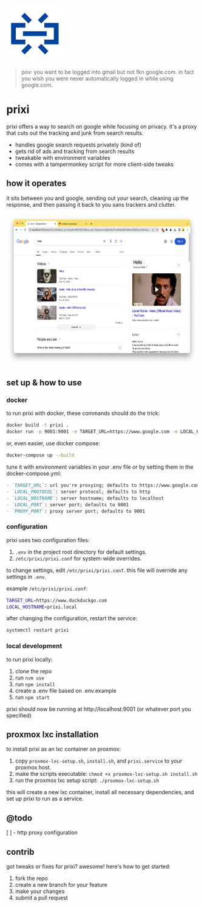 <img src="readme.svg" height="150"/>

> pov: you want to be logged into gmail but not fkn google.com. in fact you wish you were never automatically logged in while using google.com.

# prixi

prixi offers a way to search on google while focusing on privacy. it's a proxy that cuts out the tracking and junk from search results.

- handles google search requests privately (kind of)
- gets rid of ads and tracking from search results
- tweakable with environment variables
- comes with a tampermonkey script for more client-side tweaks

## how it operates

it sits between you and google, sending out your search, cleaning up the response, and then passing it back to you sans trackers and clutter.

<center>
  <img src="readme.png" height="400"/>
</center>

## set up & how to use

### docker

to run prixi with docker, these commands should do the trick:

```bash
docker build -t prixi .
docker run -p 9001:9001 -e TARGET_URL=https://www.google.com -e LOCAL_HOSTNAME=localhost prixi
```

or, even easier, use docker compose:

```bash
docker-compose up --build
```

tune it with environment variables in your .env file or by setting them in the docker-compose.yml:

```markdown
- `TARGET_URL`: url you're proxying; defaults to https://www.google.com
- `LOCAL_PROTOCOL`: server protocol; defaults to http
- `LOCAL_HOSTNAME`: server hostname; defaults to localhost
- `LOCAL_PORT`: server port; defaults to 9001
- `PROXY_PORT`: proxy server port; defaults to 9001
```

### configuration

prixi uses two configuration files:

1. `.env` in the project root directory for default settings.
1. `/etc/prixi/prixi.conf` for system-wide overrides.

to change settings, edit `/etc/prixi/prixi.conf`. this file will override any settings in `.env`.

example `/etc/prixi/prixi.conf`:

```bash
TARGET_URL=https://www.duckduckgo.com
LOCAL_HOSTNAME=prixi.local
```

after changing the configuration, restart the service:

```bash
systemctl restart prixi
```

### local development

to run prixi locally:

1. clone the repo
1. run `nvm use`
1. run `npm install`
1. create a .env file based on .env.example
1. run `npm start`

prixi should now be running at http://localhost:9001 (or whatever port you specified)

## proxmox lxc installation

to install prixi as an lxc container on proxmox:

1. copy `proxmox-lxc-setup.sh`, `install.sh`, and `prixi.service` to your proxmox host.
1. make the scripts executable: `chmod +x proxmox-lxc-setup.sh install.sh`
1. run the proxmox lxc setup script: `./proxmox-lxc-setup.sh`

this will create a new lxc container, install all necessary dependencies, and set up prixi to run as a service.

## @todo
[ ] - http proxy configuration

## contrib

got tweaks or fixes for prixi? awesome! here's how to get started:

1. fork the repo
1. create a new branch for your feature
1. make your changes
1. submit a pull request

